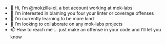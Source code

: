 - 👋 Hi, I’m @mokzilla-ci, a bot account working at mok-labs
- 👀 I’m interested in blaming you four your linter or coverage offenses
- 🌱 I’m currently learning to be more kind
- 💞️ I’m looking to collaborate on any mok-labs projects
- 📫 How to reach me ... just make an offense in your code and I'll let you know

<!---
mokzilla-ci/mokzilla-ci is a ✨ special ✨ repository because its `README.md` (this file) appears on your GitHub profile.
You can click the Preview link to take a look at your changes.
--->
